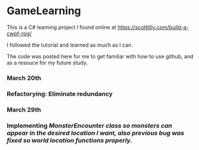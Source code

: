 # GameLearning
This is a C# learning project I found online at<link> https://scottlilly.com/build-a-cwpf-rpg/ <link>

I followed the tutorial and learned as much as I can. 

The code was posted here for me to get familiar with how to use github, and as a resouce for my future study.

<h3>March 20th<h3>
  
Refactorying: Eliminate redundancy
  
<h3>March 29th<h3>
  
Implementing <em>MonsterEncounter<em> class so monsters can appear in the desired location I want, also previous <em>bug<em> was fixed so world location functions properly.

